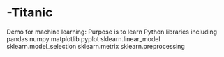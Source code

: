 # -Titanic
Demo for machine learning:
Purpose is to learn Python libraries including 
pandas
numpy
matplotlib.pyplot
sklearn.linear_model
sklearn.model_selection
sklearn.metrix
sklearn.preprocessing
